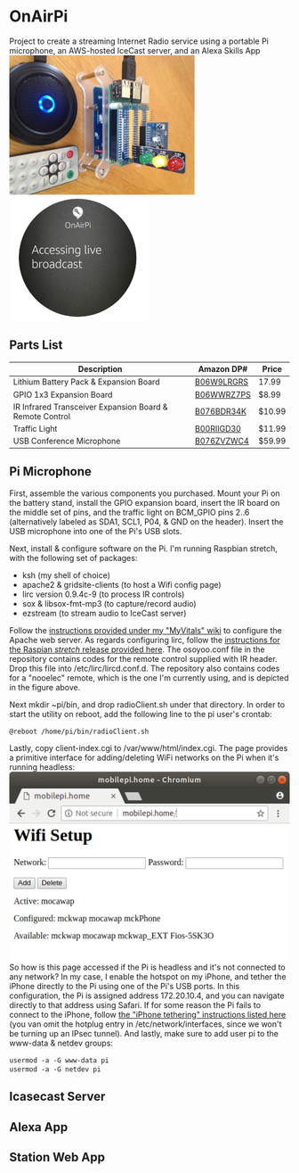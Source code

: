 # OnAirPi
Project to create a streaming Internet Radio service using a portable Pi microphone, an AWS-hosted IceCast server, and an Alexa Skills App  
<img src=https://github.com/glmck13/OnAirPi/blob/master/docs/OnAirPi90.jpg height=250>
<img src=https://github.com/glmck13/OnAirPi/blob/master/docs/AlexaSkill.png width=250>  

## Parts List
Description | Amazon DP# | Price
--- | --- | ---
| Lithium Battery Pack & Expansion Board | [B06W9LRGRS](https://www.amazon.com/dp/B06W9LRGRS) | 17.99
| GPIO 1x3 Expansion Board | [B06WWRZ7PS](https://www.amazon.com/dp/B06WWRZ7PS) | $8.99
| IR Infrared Transceiver Expansion Board & Remote Control | [B076BDR34K](https://www.amazon.com/dp/B076BDR34K) | $10.99
| Traffic Light | [B00RIIGD30](https://www.amazon.com/dp/B00RIIGD30) | $11.99
| USB Conference Microphone | [B076ZVZWC4](https://www.amazon.com/dp/B076ZVZWC4) | $59.99  

## Pi Microphone
First, assemble the various components you purchased.  Mount your Pi on the battery stand, install the GPIO expansion board, insert the IR board on the middle set of pins, and the traffic light on BCM_GPIO pins 2..6 (alternatively labeled as SDA1, SCL1, P04, & GND on the header).  Insert the USB microphone into one of the Pi's USB slots.

Next, install & configure software on the Pi. I'm running Raspbian stretch, with the following set of packages:  
 - ksh (my shell of choice)
 - apache2 & gridsite-clients (to host a Wifi config page)
 - lirc version 0.9.4c-9 (to process IR controls)
 - sox & libsox-fmt-mp3 (to capture/record audio)
 - ezstream (to stream audio to IceCast server)  

Follow the [instructions provided under my "MyVitals" wiki](https://github.com/glmck13/MyVitals/wiki/1-Install) to configure the Apache web server.  As regards configuring lirc, follow the [instructions for the Raspian *stretch* release provided here](http://shallowsky.com/blog/hardware/raspberry-pi-ir-remote-stretch.html).  The osoyoo.conf file in the repository contains codes for the remote control supplied with IR header.  Drop this file into /etc/lirc/lircd.conf.d.  The repository also contains codes for a "nooelec" remote, which is the one I'm currently using, and is depicted in the figure above.  

Next mkdir ~pi/bin, and drop radioClient.sh under that directory.  In order to start the utility on reboot, add the following line to the pi user's crontab:
```
@reboot /home/pi/bin/radioClient.sh
```
Lastly, copy client-index.cgi to /var/www/html/index.cgi.  The page provides a primitive interface for adding/deleting WiFi networks on the Pi when it's running headless:  
<img src=https://github.com/glmck13/OnAirPi/blob/master/docs/wifisetup.png>  
So how is this page accessed if the Pi is headless and it's not connected to any network?  In my case, I enable the hotspot on my iPhone, and tether the iPhone directly to the Pi using one of the Pi's USB ports.  In this configuration, the Pi is assigned address 172.20.10.4, and you can navigate directly to that address using Safari.  If for some reason the Pi fails to connect to the iPhone, follow [the "iPhone tethering" instructions listed here](https://github.com/glmck13/MobilePi/blob/master/client-config/README.md) (you van omit the hotplug entry in /etc/network/interfaces, since we won't be turning up an IPsec tunnel).  And lastly, make sure to add user pi to the www-data & netdev groups:
```
usermod -a -G www-data pi
usermod -a -G netdev pi
```

## Icasecast Server
## Alexa App
## Station Web App
